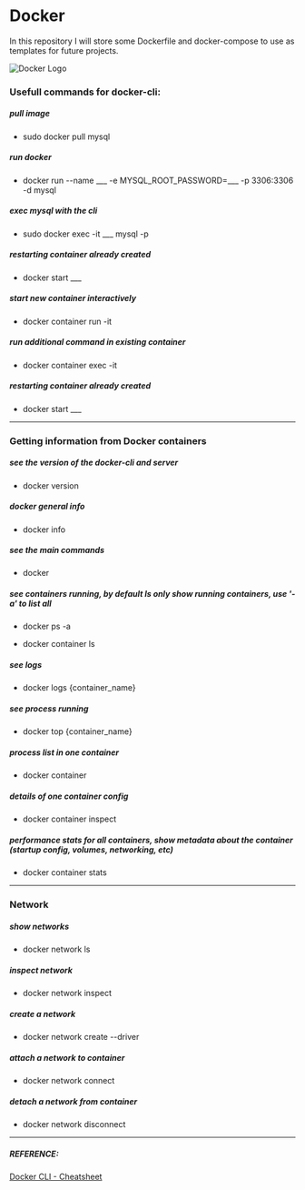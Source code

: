 # Docker

In this repository I will store some Dockerfile and docker-compose to use as templates for future projects.

![Docker Logo](https://logos-download.com/wp-content/uploads/2016/09/Docker_logo-700x588.png)

### Usefull commands for docker-cli:

##### pull image 

  - sudo docker pull mysql

##### run docker 

  - docker run --name ___ -e MYSQL_ROOT_PASSWORD=___ -p 3306:3306 -d mysql

##### exec mysql with the cli

  - sudo docker exec -it ___ mysql -p

##### restarting container already created

  - docker start ___

##### start new container interactively

  - docker container run -it

##### run additional command in existing container

  - docker  container exec -it

##### restarting container already created

  - docker start ___

---------
### Getting information from Docker containers

##### see the version of the docker-cli and server

  - docker version

##### docker general info

  - docker info

##### see the main commands

  - docker

##### see containers running, by default ls only show running containers, use '-a' to list all

  - docker ps -a


  - docker container ls

##### see logs

  - docker logs {container_name}

 ##### see process running

  - docker top {container_name}

##### process list in one container 

  - docker container

##### details of one container config 

  - docker container inspect

##### performance stats for all containers, show metadata about the container (startup config, volumes, networking, etc)

  - docker container stats
-------------
### Network

##### show networks

  - docker network ls

##### inspect network

  - docker network inspect

##### create a network

  - docker network create --driver

##### attach a network to container

  - docker network connect

##### detach a network from container

  - docker network disconnect
--------------
##### REFERENCE:

[Docker CLI - Cheatsheet](https://raw.githubusercontent.com/sangam14/dockercheatsheets/master/dockercheatsheet8.png)
